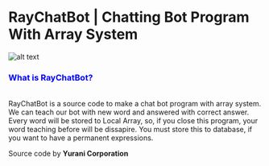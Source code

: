 # RayChatBot | Chatting Bot Program With Array System
![alt text](http://image.prntscr.com/image/9f7c4a7289a047b2817ef72dd84cbb45.png "Tumbnails Code")

<h3><b><font color="blue">What is RayChatBot?</font></h3></b>
<br>
RayChatBot is a source code to make a chat bot program with array system. We can teach our bot with new word and answered with correct answer.
Every word will be stored to Local Array, so, if you close this program, your word teaching before will be dissapire. You must store this to database, if you want to have a permanent expressions.

Source code by <b>Yurani Corporation</b>
